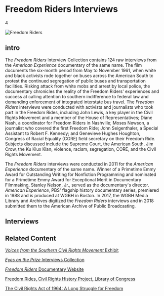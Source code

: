 # Freedom Riders Interviews

4

![](https://s3.amazonaws.com/openvault.wgbh.org/special_collections/freedom-riders/freedom_riders.jpg "Freedom Riders")

## intro

The <em>Freedom Riders</em> Interview Collection contains 124 raw interviews from the <em>American Experience</em> documentary of the same name. The film documents the six-month period from May to November 1961, when white and black activists rode together on buses across the American South to protest the continued segregation of public buses and transportation facilities. Risking attack from white mobs and arrest by local police, the documentary chronicles the reality of the Freedom Riders' experiences and success at calling attention to southern indifference to federal law and demanding enforcement of integrated interstate bus travel. The <em>Freedom Riders</em> interviews were conducted with activists and journalists who took part in the Freedom Rides, including John Lewis, a key player in the Civil Rights Movement and a member of the House of Representatives; Diane Nash, a coordinator for Freedom Riders in Nashville; Moses Newson, a journalist who covered the first Freedom Ride; John Seigenthaler, a Special Assistant to Robert F. Kennedy; and Genevieve Hughes Houghton, Congress of Racial Equality (CORE) field secretary on their Freedom Ride. Subjects discussed include the Supreme Court, the American South, Jim Crow, the Ku Klux Klan, violence, racism, segregation, CORE, and the Civil Rights Movement.

The <em>Freedom Riders</em> interviews were conducted in 2011 for the <em>American Experience</em> documentary of the same name. Winner of a Primetime Emmy Award for Outstanding Writing for Nonfiction Programming and nominated for a Primetime Emmy Award for Exceptional Merit in Documentary Filmmaking, Stanley Nelson, Jr., served as the documentary's director. <em>American Experience</em>, PBS' flagship history documentary series, premiered in 1988 and is produced at WGBH in Boston. In 2017, the WGBH Media Library and Archives digitized the <em>Freedom Riders</em> interviews and in 2018 submitted them to the American Archive of Public Broadcasting.

## Interviews

[](http://localhost:3000/catalog?f[special_collection_tags][]=freedom-riders)

## Related Content

[<em>Voices from the Southern Civil Rights Movement</em> Exhibit](https://americanarchive.org/exhibits/civil-rights)

[<em>Eyes on the Prize</em> Interviews Collection](https://americanarchive.org/special_collections/eotp-i-interviews)

[<em>Freedom Riders</em> Documentary Website](http://www.pbs.org/wgbh/americanexperience/films/freedomriders/)

[Freedom Rides, Civil Rights History Project, Library of Congress](https://www.loc.gov/collections/civil-rights-history-project/?fa=subject%3Afreedom+rides)

[The Civil Rights Act of 1964: A Long Struggle for Freedom](https://www.loc.gov/exhibits/civil-rights-act/index.html)
